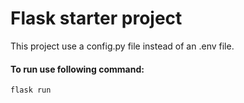 # Flask starter project

This project use a config.py file instead of an .env file.

#### To run use following command:

```
flask run
```
